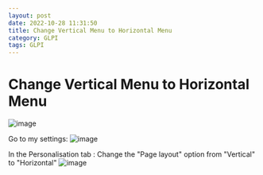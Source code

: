 ```yaml
---
layout: post
date: 2022-10-28 11:31:50
title: Change Vertical Menu to Horizontal Menu
category: GLPI
tags: GLPI 
---
```

# Change Vertical Menu to Horizontal Menu
![image](https://user-images.githubusercontent.com/1507737/198555544-8180717e-5edf-4f29-9b87-8a4b1a7de049.png)

Go to my settings:
![image](https://user-images.githubusercontent.com/1507737/198555617-153a75d9-def4-438c-9cb2-8f55e1cba035.png)

In the Personalisation tab : Change the "Page layout" option from "Vertical" to "Horizontal"
![image](https://user-images.githubusercontent.com/1507737/198555690-41d4900c-64e6-4efe-b3ea-f494df5d508e.png)


 


 
